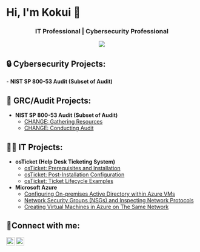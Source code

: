 <h1>Hi, I'm Kokui 👋</h1> 
<h3 align="center">IT Professional | Cybersecurity Professional </h3>
<div align="center">
    <a href="https://www.linkedin.com/in/kokui-agbenu"><img src="https://img.shields.io/badge/-LinkedIn-0072b1?&style=for-the-badge&logo=linkedin&logoColor=white" /></a>
</div>

<h2>🔒 Cybersecurity Projects:</h2>
- <b>NIST SP 800-53 Audit (Subset of Audit)</b>

<h2>📝 GRC/Audit Projects:</h2>

- <b>NIST SP 800-53 Audit (Subset of Audit)</b>
  - [CHANGE: Gathering Resources](https://github.com/kokuiagbenu/osticket-prereqs)
  - [CHANGE: Conducting Audit](https://github.com/kokuiagbenu/osticket-post-install-config)

<h2>👩‍💻 IT Projects:</h2>

- <b>osTicket (Help Desk Ticketing System)</b>
  - [osTicket: Prerequisites and Installation](https://github.com/kokuiagbenu/osticket-prereqs)
  - [osTicket: Post-Installation Configuration](https://github.com/kokuiagbenu/osticket-post-install-config)
  - [osTicket: Ticket Lifecycle Examples](https://github.com/kokuiagbenu/ticket-lifecycle)
- <b>Microsoft Azure</b>
  - [Configuring On-premises Active Directory within Azure VMs](https://github.com/kokuiagbenu/configure-ad)
  - [Network Security Groups (NSGs) and Inspecting Network Protocols](https://github.com/kokuiagbenu/azure-network-protocols)
  - [Creating Virtual Machines in Azure on The Same Network](https://github.com/kokuiagbenu/create-virtual-machines)

<h2>🤳Connect with me:</h2>

[<img align="left" alt="Kokui | LinkedIn" width="22px" src="https://cdn.jsdelivr.net/npm/simple-icons@v3/icons/linkedin.svg" />][linkedin]
[<img align="left" alt="Kokui | Medium" width="22px" src="https://cdn.jsdelivr.net/npm/simple-icons@v3/icons/medium.svg" />][medium]

[linkedin]: https://linkedin.com/in/kokui-agbenu/
[medium]: https://medium.com/@circuitboardcanvas
